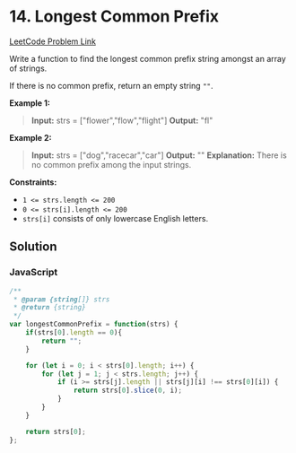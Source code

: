 # 14. Longest Common Prefix

[LeetCode Problem Link](https://leetcode.com/problems/longest-common-prefix/)

Write a function to find the longest common prefix string amongst an array of strings.

If there is no common prefix, return an empty string `""`.

**Example 1:**

>**Input:** strs = ["flower","flow","flight"]
**Output:** "fl"

**Example 2:**

>**Input:** strs = ["dog","racecar","car"]
**Output:** ""
**Explanation:** There is no common prefix among the input strings.

**Constraints:**

* `1 <= strs.length <= 200`
* `0 <= strs[i].length <= 200`
* `strs[i]` consists of only lowercase English letters.

## Solution

### JavaScript

```javaScript
/**
 * @param {string[]} strs
 * @return {string}
 */
var longestCommonPrefix = function(strs) {
    if(strs[0].length == 0){
        return "";
    }

    for (let i = 0; i < strs[0].length; i++) {
        for (let j = 1; j < strs.length; j++) {
            if (i >= strs[j].length || strs[j][i] !== strs[0][i]) {
                return strs[0].slice(0, i);
            }
        }
    }

    return strs[0];
};
```
